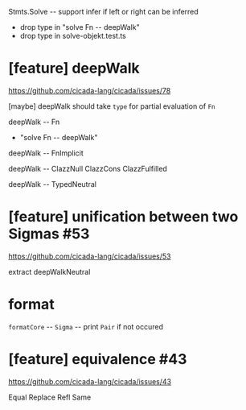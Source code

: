 Stmts.Solve -- support infer if left or right can be inferred

- drop type in "solve Fn -- deepWalk"
- drop type in solve-objekt.test.ts

# [feature] deepWalk

https://github.com/cicada-lang/cicada/issues/78

[maybe] deepWalk should take `type` for partial evaluation of `Fn`

deepWalk -- Fn

- "solve Fn -- deepWalk"

deepWalk -- FnImplicit

deepWalk -- ClazzNull ClazzCons ClazzFulfilled

deepWalk -- TypedNeutral

# [feature] unification between two Sigmas #53

https://github.com/cicada-lang/cicada/issues/53

extract deepWalkNeutral

# format

`formatCore` -- `Sigma` -- print `Pair` if not occured

# [feature] equivalence #43

https://github.com/cicada-lang/cicada/issues/43

Equal
Replace
Refl
Same
